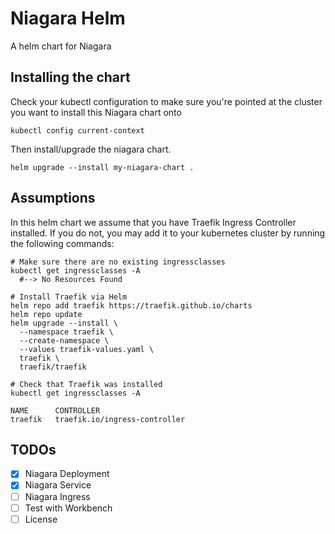 # Niagara Helm

A helm chart for Niagara

## Installing the chart

Check your kubectl configuration to make sure you're pointed at the cluster you want to install this Niagara chart onto

```
kubectl config current-context
```

Then install/upgrade the niagara chart.
```
helm upgrade --install my-niagara-chart .
```

## Assumptions

In this helm chart we assume that you have Traefik Ingress Controller installed. If you do not, you may add it to your kubernetes cluster by running the following commands:

```
# Make sure there are no existing ingressclasses
kubectl get ingressclasses -A
  #--> No Resources Found

# Install Traefik via Helm
helm repo add traefik https://traefik.github.io/charts
helm repo update
helm upgrade --install \
  --namespace traefik \
  --create-namespace \
  --values traefik-values.yaml \
  traefik \
  traefik/traefik

# Check that Traefik was installed
kubectl get ingressclasses -A

NAME      CONTROLLER
traefik   traefik.io/ingress-controller
```

## TODOs

- [x] Niagara Deployment
- [x] Niagara Service
- [ ] Niagara Ingress
- [ ] Test with Workbench
- [ ] License
